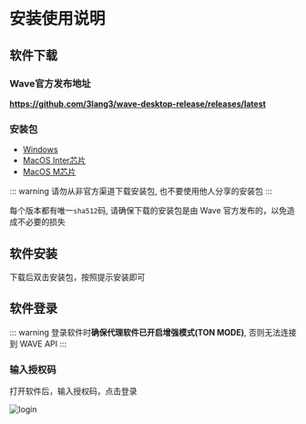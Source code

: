 # 安装使用说明

## 软件下载

### Wave官方发布地址

**https://github.com/3lang3/wave-desktop-release/releases/latest**

### 安装包

- [Windows](https://github.com/3lang3/wave-desktop-release/releases/latest/download/wave-desktop-x64.exe)
- [MacOS Inter芯片](https://github.com/3lang3/wave-desktop-release/releases/latest/download/wave-desktop-x64.dmg)
- [MacOS M芯片](https://github.com/3lang3/wave-desktop-release/releases/latest/download/wave-desktop-arm64.dmg)

::: warning
请勿从非官方渠道下载安装包, 也不要使用他人分享的安装包
:::

每个版本都有唯一`sha512`码, 请确保下载的安装包是由 Wave 官方发布的，以免造成不必要的损失

## 软件安装

下载后双击安装包，按照提示安装即可

## 软件登录

::: warning
登录软件时**确保代理软件已开启增强模式(TON MODE)**, 否则无法连接到 WAVE API
:::

<!-- > 推荐的代理软件 https://www.clashforwindows.net/ -->

### 输入授权码

打开软件后，输入授权码，点击登录

![login](/ss/wave-login.png)
